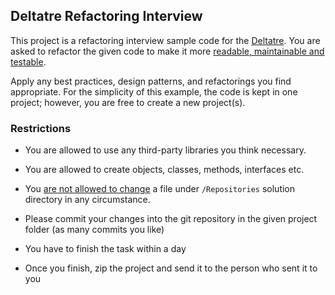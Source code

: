 ## Deltatre Refactoring Interview
This project is a refactoring interview sample code for the [Deltatre](https://deltatre.com).
You are asked to refactor the given code to make it more <ins>readable, maintainable and testable</ins>.

Apply any best practices, design patterns, and refactorings you find appropriate.
For the simplicity of this example, the code is kept in one project; however, you are free to create a new project(s).
 

### Restrictions
- You are allowed to use any third-party libraries you think necessary.
- You are allowed to create objects, classes, methods, interfaces etc.
- You <ins>are not allowed to change</ins> a file under `/Repositories` solution directory in any circumstance.  

- Please commit your changes into the git repository in the given project folder (as many commits you like)
- You have to finish the task within a day
- Once you finish, zip the project and send it to the person who sent it to you
